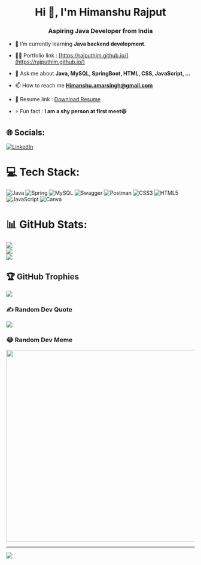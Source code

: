 <h1 align="center">Hi 👋, I'm Himanshu Rajput</h1>
<h3 align="center">Aspiring Java Developer from India</h3>

- 🌱 I’m currently learning **Java backend development.**

- 👨‍💻 Portfolio link : [https://rajputhim.github.io/](https://rajputhim.github.io/)

- 💬 Ask me about **Java, MySQL, SpringBoot, HTML, CSS, JavaScript, ...**

- 📫 How to reach me **Himanshu.amarsingh@gmail.com**

- 📄 Resume link : [Download Resume](https://drive.google.com/file/d/1pXpeWDXOUTX9uaq0YW93n-ceyMdLTmJ5/view?usp=sharing)

- ⚡ Fun fact : **I am a shy person at first meet😃**


## 🌐 Socials:
[![LinkedIn](https://img.shields.io/badge/LinkedIn-%230077B5.svg?logo=linkedin&logoColor=white)](https://linkedin.com/in/https://www.linkedin.com/in/himanshu-rajput-93889a202/) 

# 💻 Tech Stack:
![Java](https://img.shields.io/badge/java-%23ED8B00.svg?style=for-the-badge&logo=java&logoColor=white)
![Spring](https://img.shields.io/badge/spring-%236DB33F.svg?style=for-the-badge&logo=spring&logoColor=white)
![MySQL](https://img.shields.io/badge/mysql-%2300f.svg?style=for-the-badge&logo=mysql&logoColor=white)
![Swagger](https://img.shields.io/badge/-Swagger-%23Clojure?style=for-the-badge&logo=swagger&logoColor=white)
![Postman](https://img.shields.io/badge/Postman-FF6C37?style=for-the-badge&logo=postman&logoColor=white)
![CSS3](https://img.shields.io/badge/css3-%231572B6.svg?style=for-the-badge&logo=css3&logoColor=white)
![HTML5](https://img.shields.io/badge/html5-%23E34F26.svg?style=for-the-badge&logo=html5&logoColor=white) 
![JavaScript](https://img.shields.io/badge/javascript-%23323330.svg?style=for-the-badge&logo=javascript&logoColor=%23F7DF1E) 
![Canva](https://img.shields.io/badge/Canva-%2300C4CC.svg?style=for-the-badge&logo=Canva&logoColor=white) 
# 📊 GitHub Stats:
![](https://github-readme-stats.vercel.app/api?username=RajputHim&theme=dark&hide_border=false&include_all_commits=true&count_private=true)<br/>
![](https://github-readme-streak-stats.herokuapp.com/?user=RajputHim&theme=dark&hide_border=false)<br/>
![](https://github-readme-stats.vercel.app/api/top-langs/?username=RajputHim&theme=dark&hide_border=false&include_all_commits=true&count_private=true&layout=compact)

## 🏆 GitHub Trophies
![](https://github-profile-trophy.vercel.app/?username=RajputHim&theme=monokai&no-frame=true&no-bg=false&margin-w=4)

### ✍️ Random Dev Quote
![](https://quotes-github-readme.vercel.app/api?type=horizontal&theme=radical)

### 😂 Random Dev Meme
<img src="https://random-memer.herokuapp.com/" width="512px"/>

---
[![](https://visitcount.itsvg.in/api?id=RajputHim&icon=0&color=0)](https://visitcount.itsvg.in)
